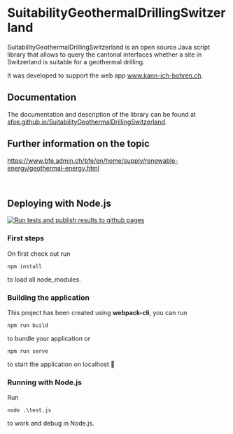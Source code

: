 # SuitabilityGeothermalDrillingSwitzerland

SuitabilityGeothermalDrillingSwitzerland is an open source Java script library that allows to query the cantonal interfaces whether a site in Switzerland is suitable for a geothermal drilling.

It was developed to support the web app www.kann-ich-bohren.ch.

## Documentation

The documentation and description of the library can be found at [sfoe.github.io/SuitabilityGeothermalDrillingSwitzerland](https://sfoe.github.io/SuitabilityGeothermalDrillingSwitzerland).

## Further information on the topic

https://www.bfe.admin.ch/bfe/en/home/supply/renewable-energy/geothermal-energy.html

&nbsp;
&nbsp;
&nbsp;

## Deploying with Node.js

[![Run tests and publish results to github pages](https://github.com/SFOE/SuitabilityGeothermalDrillingSwitzerland/actions/workflows/runtests.js.yml/badge.svg)](https://github.com/SFOE/SuitabilityGeothermalDrillingSwitzerland/actions/workflows/runtests.js.yml)

### First steps
On first check out run
```
npm install
```
to load all node_modules.


### Building the application
This project has been created using **webpack-cli**, you can run

```
npm run build
```

to bundle your application or

```
npm run serve
```

to start the application on localhost 🚀

### Running with Node.js
Run 
```
node .\test.js
```
to work and debug in Node.js.


